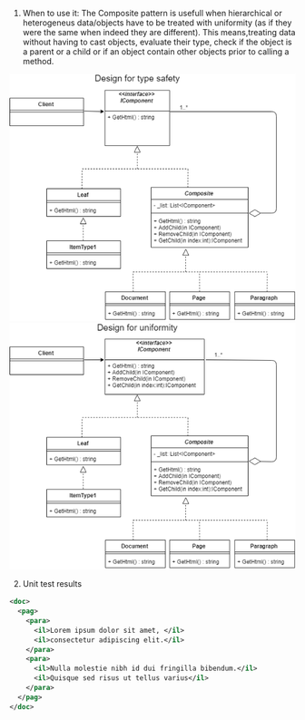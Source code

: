 1. When to use it: The Composite pattern is usefull when hierarchical or heterogeneus data/objects have to be treated with uniformity (as if they were the same when indeed they are different). This means,treating data without having to cast objects, evaluate their type, check if the object is a parent or a child or if an object contain other objects prior to calling a method.

<img src="../images/Composite1.png">
<img src="../images/Composite2.png">

2. Unit test results 

```xml
<doc>
  <pag>
    <para>
      <il>Lorem ipsum dolor sit amet, </il>
      <il>consectetur adipiscing elit.</il>
    </para>
    <para>
      <il>Nulla molestie nibh id dui fringilla bibendum.</il>
      <il>Quisque sed risus ut tellus varius</il>
    </para>
  </pag>
</doc>
```

